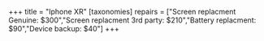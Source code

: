 +++
title = "Iphone XR"
[taxonomies]
repairs = ["Screen replacment Genuine: $300","Screen replacment 3rd party: $210","Battery replacment: $90","Device backup: $40"]
+++







